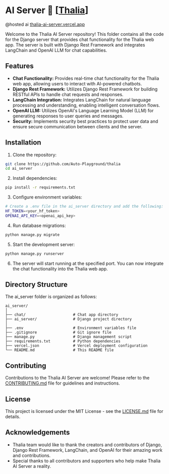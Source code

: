 # AI Server 🤖 [[Thalia](https://github.com/Auto-Playground/thalia)]
@hosted ai [thalia-ai-server.vercel.app](https://thalia-ai-server.vercel.app/)

Welcome to the Thalia AI Server repository! This folder contains all the code for the Django server that provides chat functionality for the Thalia web app. The server is built with Django Rest Framework and integrates LangChain and OpenAI LLM for chat capabilities.

## Features

- **Chat Functionality:** Provides real-time chat functionality for the Thalia web app, allowing users to interact with AI-powered chatbots.
- **Django Rest Framework:** Utilizes Django Rest Framework for building RESTful APIs to handle chat requests and responses.
- **LangChain Integration:** Integrates LangChain for natural language processing and understanding, enabling intelligent conversation flows.
- **OpenAI LLM:** Utilizes OpenAI's Language Learning Model (LLM) for generating responses to user queries and messages.
- **Security:** Implements security best practices to protect user data and ensure secure communication between clients and the server.

## Installation

1. Clone the repository:

```bash
git clone https://github.com/Auto-Playground/thalia
cd ai_server
```

2. Install dependencies:

```bash
pip install -r requirements.txt
```

3. Configure environment variables:

```bash
# Create a .env file in the ai_server directory and add the following:
HF_TOKEN=<your_hf_token>
OPENAI_API_KEY=<openai_api_key>
```

4. Run database migrations:

```bash
python manage.py migrate
```

5. Start the development server:

```bash
python manage.py runserver
```

6. The server will start running at the specified port. You can now integrate the chat functionality into the Thalia web app.

## Directory Structure

The ai_server folder is organized as follows:

```
ai_server/
│
├── chat/                     # Chat app directory
├── ai_server/                # Django project directory
│
├── .env                      # Environment variables file
├── .gitignore                # Git ignore file
├── manage.py                 # Django management script
├── requirements.txt          # Python dependencies
├── vercel.json               # Vercel deployment configuration
└── README.md                 # This README file
```

## Contributing

Contributions to the Thalia AI Server are welcome! Please refer to the [CONTRIBUTING.md](../CONTRIBUTING.md) file for guidelines and instructions.

## License

This project is licensed under the MIT License - see the [LICENSE.md](../LICENSE) file for details.

## Acknowledgements

- Thalia team would like to thank the creators and contributors of Django, Django Rest Framework, LangChain, and OpenAI for their amazing work and contributions.
- Special thanks to all contributors and supporters who help make Thalia AI Server a reality.